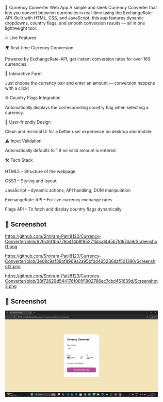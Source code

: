 💱 Currency Converter Web App
A simple and sleek Currency Converter that lets you convert between currencies in real-time using the ExchangeRate-API. Built with HTML, CSS, and JavaScript, this app features dynamic dropdowns, country flags, and smooth conversion results — all in one lightweight tool.


🔥 Live Features

🌍 Real-time Currency Conversion

Powered by ExchangeRate-API, get instant conversion rates for over 160 currencies.

🧾 Interactive Form

Just choose the currency pair and enter an amount — conversion happens with a click!

🌐 Country Flags Integration

Automatically displays the corresponding country flag when selecting a currency.

🎯 User-friendly Design

Clean and minimal UI for a better user experience on desktop and mobile.

⚠️ Input Validation

Automatically defaults to 1 if no valid amount is entered.


🛠️ Tech Stack

HTML5 – Structure of the webpage

CSS3 – Styling and layout

JavaScript – dynamic actions, API handling, DOM manipulation

ExchangeRate-API – For live currency exchange rates

Flags API – To fetch and display country flags dynamically



## 📸 Screenshot

https://github.com/Shriram-Patil8123/Currency-Converter/blob/626c931ba779a414b8f952715bcd445b7fd97da9/Screenshot1.png

https://github.com/Shriram-Patil8123/Currency-Converter/blob/3e08c9af39bf8969a2a95bfdd465236daf501390/Screenshot2.png

https://github.com/Shriram-Patil8123/Currency-Converter/blob/38f72629d544176f001f1902786ec7cbd451639d/Screenshot3.png

## 📸 Screenshot

![App Screenshot](https://github.com/Shriram-Patil8123/Currency-Converter/blob/626c931ba779a414b8f952715bcd445b7fd97da9/Screenshot1.png?raw=true)



